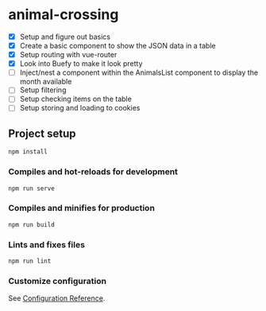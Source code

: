 # animal-crossing

- [x] Setup and figure out basics
- [x] Create a basic component to show the JSON data in a table
- [x] Setup routing with vue-router
- [x] Look into Buefy to make it look pretty
- [ ] Inject/nest a component within the AnimalsList component to display the month available
- [ ] Setup filtering
- [ ] Setup checking items on the table
- [ ] Setup storing and loading to cookies

## Project setup
```
npm install
```

### Compiles and hot-reloads for development
```
npm run serve
```

### Compiles and minifies for production
```
npm run build
```

### Lints and fixes files
```
npm run lint
```

### Customize configuration
See [Configuration Reference](https://cli.vuejs.org/config/).

